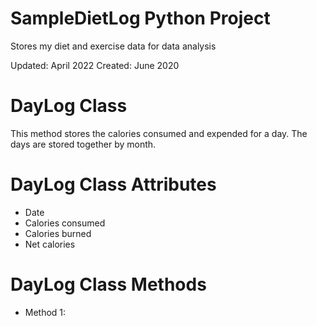 # SampleDietLog Python Project
Stores my diet and exercise data for data analysis

Updated: April 2022
Created: June 2020

# DayLog Class
This method stores the calories consumed and expended for a day. The days are stored together by month.

# DayLog Class Attributes
- Date
- Calories consumed
- Calories burned
- Net calories

# DayLog Class Methods
- Method 1:

